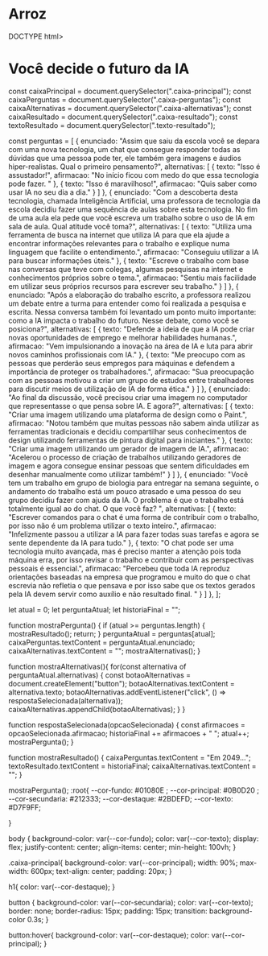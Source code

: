 # Arroz
DOCTYPE html>
<html lang="pt-br">
<head>
    <meta charset="UTF-8">
    <meta name="viewport" content="width=device-width, initial-scale=1.0">
    <link rel="stylesheet" href="style.css">
    <title>Você decide o futuro da IA</title>
</head>
<body>
    <div class="caixa-principal">
        <h1>Você decide o futuro da IA</h1>
        <div class="caixa-perguntas"></div>
        <div class="caixa-alternativas"></div>
        <div class="caixa-resultado">
            <p class="texto-resultado"></p>
        </div>
    </div>
    <script src="script.js"></script>
</body>
</html>
const caixaPrincipal = document.querySelector(".caixa-principal");
const caixaPerguntas = document.querySelector(".caixa-perguntas");
const caixaAlternativas = document.querySelector(".caixa-alternativas");
const caixaResultado = document.querySelector(".caixa-resultado");
const textoResultado = document.querySelector(".texto-resultado");

const perguntas = [
    {
        enunciado: "Assim que saiu da escola você se depara com uma nova tecnologia, um chat que consegue responder todas as dúvidas que uma pessoa pode ter, ele também gera imagens e áudios hiper-realistas. Qual o primeiro pensamento?",
        alternativas: [
            {
                texto: "Isso é assustador!",
                afirmacao: "No início ficou com medo do que essa tecnologia pode fazer. "
            },
            {
                texto: "Isso é maravilhoso!",
                afirmacao: "Quis saber como usar IA no seu dia a dia."
            }
        ]
    },
    {
        enunciado: "Com a descoberta desta tecnologia, chamada Inteligência Artificial, uma professora de tecnologia da escola decidiu fazer uma sequência de aulas sobre esta tecnologia. No fim de uma aula ela pede que você escreva um trabalho sobre o uso de IA em sala de aula. Qual atitude você toma?",
        alternativas: [
            {
                texto: "Utiliza uma ferramenta de busca na internet que utiliza IA para que ela ajude a encontrar informações relevantes para o trabalho e explique numa linguagem que facilite o entendimento.",
                afirmacao: "Conseguiu utilizar a IA para buscar informações úteis."
            },
            {
                texto: "Escreve o trabalho com base nas conversas que teve com colegas, algumas pesquisas na internet e conhecimentos próprios sobre o tema.",
                afirmacao: "Sentiu mais facilidade em utilizar seus próprios recursos para escrever seu trabalho."
            }
        ]
    },
    {
        enunciado: "Após a elaboração do trabalho escrito, a professora realizou um debate entre a turma para entender como foi realizada a pesquisa e escrita. Nessa conversa também foi levantado um ponto muito importante: como a IA impacta o trabalho do futuro. Nesse debate, como você se posiciona?",
        alternativas: [
            {
                texto: "Defende a ideia de que a IA pode criar novas oportunidades de emprego e melhorar habilidades humanas.",
                afirmacao: "Vem impulsionando a inovação na área de IA e luta para abrir novos caminhos profissionais com IA."
            },
            {
                texto: "Me preocupo com as pessoas que perderão seus empregos para máquinas e defendem a importância de proteger os trabalhadores.",
                afirmacao: "Sua preocupação com as pessoas motivou a criar um grupo de estudos entre trabalhadores para discutir meios de utilização de IA de forma ética."
            }
        ]
    },
    {
        enunciado: "Ao final da discussão, você precisou criar uma imagem no computador que representasse o que pensa sobre IA. E agora?",
        alternativas: [
            {
                texto: "Criar uma imagem utilizando uma plataforma de design como o Paint.",
                afirmacao: "Notou também que muitas pessoas não sabem ainda utilizar as ferramentas tradicionais e decidiu compartilhar seus conhecimentos de design utilizando ferramentas de pintura digital para iniciantes."
            },
            {
                texto: "Criar uma imagem utilizando um gerador de imagem de IA.",
                afirmacao: "Acelerou o processo de criação de trabalhos utilizando geradores de imagem e agora consegue ensinar pessoas que sentem dificuldades em desenhar manualmente como utilizar também!"
            }
        ]
    },
    {
        enunciado: "Você tem um trabalho em grupo de biologia para entregar na semana seguinte, o andamento do trabalho está um pouco atrasado e uma pessoa do seu grupo decidiu fazer com ajuda da IA. O problema é que o trabalho está totalmente igual ao do chat. O que você faz? ",
        alternativas: [
            {
                texto: "Escrever comandos para o chat é uma forma de contribuir com o trabalho, por isso não é um problema utilizar o texto inteiro.",
                afirmacao: "Infelizmente passou a utilizar a IA para fazer todas suas tarefas e agora se sente dependente da IA para tudo."
            },
            {
                texto: "O chat pode ser uma tecnologia muito avançada, mas é preciso manter a atenção pois toda máquina erra, por isso revisar o trabalho e contribuir com as perspectivas pessoais é essencial.",
                afirmacao: "Percebeu que toda IA reproduz orientações baseadas na empresa que programou e muito do que o chat escrevia não refletia o que pensava e por isso sabe que os textos gerados pela IA devem servir como auxílio e não resultado final. "
            }
        ]
    },
];


let atual = 0;
let perguntaAtual;
let historiaFinal = "";

function mostraPergunta() {
    if (atual >= perguntas.length) {
        mostraResultado();
        return;
    }
    perguntaAtual = perguntas[atual];
    caixaPerguntas.textContent = perguntaAtual.enunciado;
    caixaAlternativas.textContent = "";
    mostraAlternativas();
}

function mostraAlternativas(){
    for(const alternativa of perguntaAtual.alternativas) {
        const botaoAlternativas = document.createElement("button");
        botaoAlternativas.textContent = alternativa.texto;
        botaoAlternativas.addEventListener("click", () => respostaSelecionada(alternativa));
        caixaAlternativas.appendChild(botaoAlternativas);
    }
}

function respostaSelecionada(opcaoSelecionada) {
    const afirmacoes = opcaoSelecionada.afirmacao;
    historiaFinal += afirmacoes + " ";
    atual++;
    mostraPergunta();
}

function mostraResultado() {
    caixaPerguntas.textContent = "Em 2049...";
    textoResultado.textContent = historiaFinal;
    caixaAlternativas.textContent = "";
}

mostraPergunta();
:root{
    --cor-fundo: #01080E ;
    --cor-principal: #0B0D20 ;
    --cor-secundaria: #212333; 
    --cor-destaque: #2BDEFD;
    --cor-texto: #D7F9FF;

}

body {
    background-color: var(--cor-fundo);
    color: var(--cor-texto);
    display: flex;
    justify-content: center;
    align-items: center;
    min-height: 100vh;
}

.caixa-principal{
    background-color: var(--cor-principal);
    width: 90%;
    max-width: 600px;
    text-align: center;
    padding: 20px;
}

h1{
    color: var(--cor-destaque);
}

button {
    background-color: var(--cor-secundaria);
    color: var(--cor-texto);
    border: none;
    border-radius: 15px;
    padding: 15px;
    transition: background-color 0.3s;
}

button:hover{
    background-color: var(--cor-destaque);
    color: var(--cor-principal);
}
